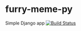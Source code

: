 furry-meme-py
=============

Simple Django app
[![Build Status](https://travis-ci.org/JamesMura/furry-meme-py.svg?branch=master)](https://travis-ci.org/JamesMura/furry-meme-py)

